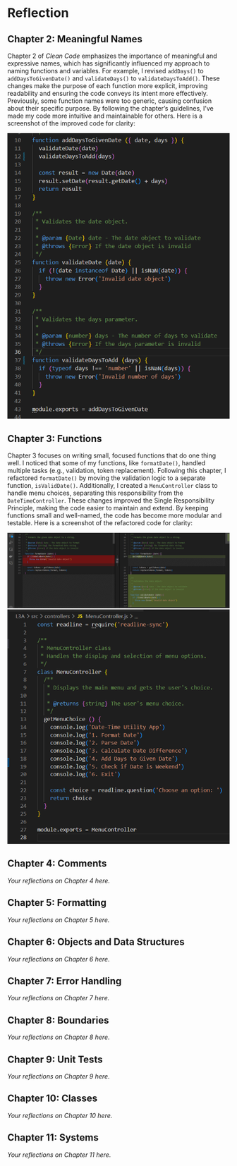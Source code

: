# Reflection

## Chapter 2: Meaningful Names
Chapter 2 of *Clean Code* emphasizes the importance of meaningful and expressive names, which has significantly influenced my approach to naming functions and variables. For example, I revised `addDays()` to `addDaysToGivenDate()` and `validateDays()` to `validateDaysToAdd()`. These changes make the purpose of each function more explicit, improving readability and ensuring the code conveys its intent more effectively. Previously, some function names were too generic, causing confusion about their specific purpose. By following the chapter’s guidelines, I’ve made my code more intuitive and maintainable for others. Here is a screenshot of the improved code for clarity:

![Meaningful Names](./images/Names.png)

## Chapter 3: Functions
Chapter 3 focuses on writing small, focused functions that do one thing well. I noticed that some of my functions, like `formatDate()`, handled multiple tasks (e.g., validation, token replacement). Following this chapter, I refactored `formatDate()` by moving the validation logic to a separate function, `isValidDate()`. Additionally, I created a `MenuController` class to handle menu choices, separating this responsibility from the `DateTimeController`. These changes improved the Single Responsibility Principle, making the code easier to maintain and extend. By keeping functions small and well-named, the code has become more modular and testable. Here is a screenshot of the refactored code for clarity:

![Functions](./images/Functions.png)
![Functions](./images/MenuController.png)

## Chapter 4: Comments
*Your reflections on Chapter 4 here.*

## Chapter 5: Formatting
*Your reflections on Chapter 5 here.*

## Chapter 6: Objects and Data Structures
*Your reflections on Chapter 6 here.*

## Chapter 7: Error Handling
*Your reflections on Chapter 7 here.*

## Chapter 8: Boundaries
*Your reflections on Chapter 8 here.*

## Chapter 9: Unit Tests
*Your reflections on Chapter 9 here.*

## Chapter 10: Classes
*Your reflections on Chapter 10 here.*

## Chapter 11: Systems
*Your reflections on Chapter 11 here.*
